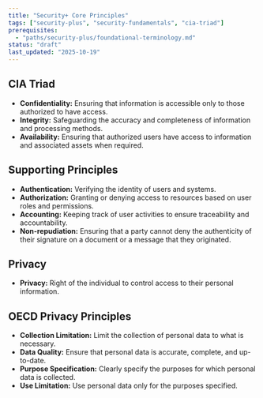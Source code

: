 ```yaml
---
title: "Security+ Core Principles"
tags: ["security-plus", "security-fundamentals", "cia-triad"]
prerequisites:
  - "paths/security-plus/foundational-terminology.md"
status: "draft"
last_updated: "2025-10-19"
---
```


## CIA Triad

- **Confidentiality:** Ensuring that information is accessible only to those authorized to have access.
- **Integrity:** Safeguarding the accuracy and completeness of information and processing methods.
- **Availability:** Ensuring that authorized users have access to information and associated assets when required.


## Supporting Principles

- **Authentication:** Verifying the identity of users and systems.
- **Authorization:** Granting or denying access to resources based on user roles and permissions.
- **Accounting:** Keeping track of user activities to ensure traceability and accountability.
- **Non-repudiation:** Ensuring that a party cannot deny the authenticity of their signature on a document or a message that they originated. 

## Privacy

- **Privacy:** Right of the individual to control access to their personal information.


## OECD Privacy Principles

- **Collection Limitation:** Limit the collection of personal data to what is necessary.
- **Data Quality:** Ensure that personal data is accurate, complete, and up-to-date.
- **Purpose Specification:** Clearly specify the purposes for which personal data is collected.
- **Use Limitation:** Use personal data only for the purposes specified.
